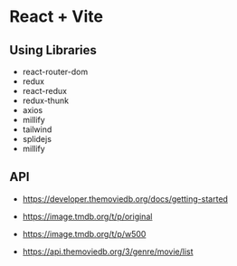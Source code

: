 # React + Vite

## Using Libraries
- react-router-dom
- redux
- react-redux
- redux-thunk
- axios
- millify
- tailwind
- splidejs
- millify

## API
* https://developer.themoviedb.org/docs/getting-started
* https://image.tmdb.org/t/p/original
* https://image.tmdb.org/t/p/w500

* https://api.themoviedb.org/3/genre/movie/list
